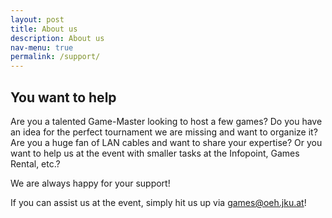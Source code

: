 ```yaml
---
layout: post
title: About us
description: About us
nav-menu: true
permalink: /support/
---
```


## You want to help
Are you a talented Game-Master looking to host a few games? Do you have an idea for the perfect tournament we are missing and want to organize it? Are you a huge fan of LAN cables and want to share your expertise? Or you want to help us at the event with smaller tasks at the Infopoint, Games Rental, etc.?

We are always happy for your support!

If you can assist us at the event, simply hit us up via [games@oeh.jku.at](mailto:games@oeh.jku.at)!
